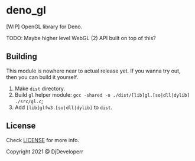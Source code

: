 # deno_gl

[WIP] OpenGL library for Deno.

TODO: Maybe higher level WebGL (2) API built on top of this?

## Building

This module is nowhere near to actual release yet. If you wanna try out,
then you can build it yourself.

1. Make `dist` directory.
2. Build `gl` helper module: `gcc -shared -o ./dist/[lib]gl.[so|dll|dylib] ./src/gl.c`;
3. Add `[lib]glfw3.[so|dll|dylib]` to `dist`.

## License

Check [LICENSE](LICENSE) for more info.

Copyright 2021 @ DjDeveloperr
